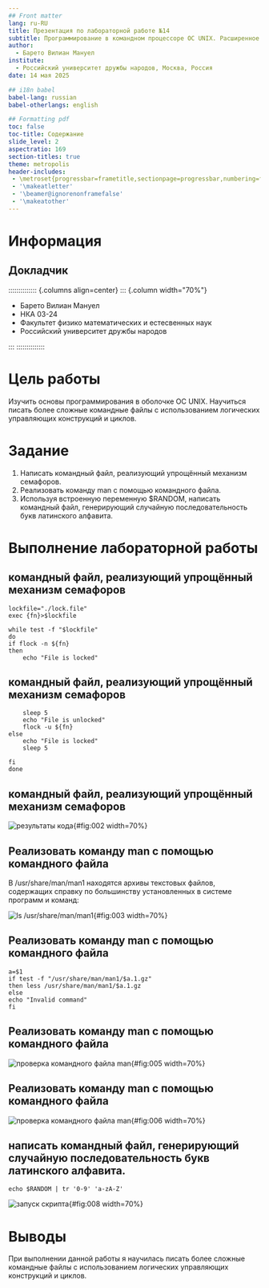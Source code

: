 ```yaml
---
## Front matter
lang: ru-RU
title: Презентация по лабораторной работе №14
subtitle: Программирование в командном процессоре ОС UNIX. Расширенное программирование
author:
  - Барето Вилиан Мануел
institute:
  - Российский университет дружбы народов, Москва, Россия
date: 14 мая 2025

## i18n babel
babel-lang: russian
babel-otherlangs: english

## Formatting pdf
toc: false
toc-title: Содержание
slide_level: 2
aspectratio: 169
section-titles: true
theme: metropolis
header-includes:
 - \metroset{progressbar=frametitle,sectionpage=progressbar,numbering=fraction}
 - '\makeatletter'
 - '\beamer@ignorenonframefalse'
 - '\makeatother'
---
```


# Информация

## Докладчик

:::::::::::::: {.columns align=center}
::: {.column width="70%"}

  * Барето Вилиан Мануел
  * НКА 03-24
  * Факультет физико математических и естесвенных наук
  * Российский университет дружбы народов
  
:::
::::::::::::::

# Цель работы

Изучить основы программирования в оболочке ОС UNIX. Научиться писать более сложные командные файлы с использованием логических управляющих конструкций и циклов.

# Задание

1. Написать командный файл, реализующий упрощённый механизм семафоров.
2. Реализовать команду man с помощью командного файла.
3. Используя встроенную переменную $RANDOM, написать командный файл, генерирующий случайную последовательность букв латинского алфавита.

# Выполнение лабораторной работы

## командный файл, реализующий упрощённый механизм семафоров

```
lockfile="./lock.file"
exec {fn}>$lockfile

while test -f "$lockfile"
do
if flock -n ${fn}
then
	echo "File is locked"
```	

## командный файл, реализующий упрощённый механизм семафоров

```	
	sleep 5
	echo "File is unlocked"
	flock -u ${fn}
else
	echo "File is locked"
	sleep 5

fi
done	
```

## командный файл, реализующий упрощённый механизм семафоров

![результаты кода](image/2.PNG){#fig:002 width=70%}

## Реализовать команду man с помощью командного файла

В /usr/share/man/man1 находятся архивы текстовых файлов, содержащих справку по большинству установленных в системе программ и команд:

![ls /usr/share/man/man1](image/3.PNG){#fig:003 width=70%}

## Реализовать команду man с помощью командного файла

```
a=$1
if test -f "/usr/share/man/man1/$a.1.gz"
then less /usr/share/man/man1/$a.1.gz
else
echo "Invalid command"
fi
```

## Реализовать команду man с помощью командного файла

![проверка командного файла man](image/5.PNG){#fig:005 width=70%}

## Реализовать команду man с помощью командного файла

![проверка командного файла man](image/6.PNG){#fig:006 width=70%}

## написать командный файл, генерирующий случайную последовательность букв латинского алфавита.

```
echo $RANDOM | tr '0-9' 'a-zA-Z'
```

![запуск скрипта](image/8.PNG){#fig:008 width=70%}

# Выводы

При выполнении данной работы я научилась писать более сложные командные файлы с использованием логических управляющих конструкций и циклов.

